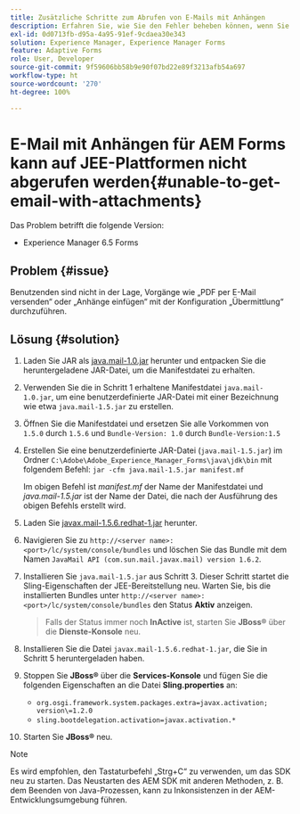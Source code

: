 ```yaml
---
title: Zusätzliche Schritte zum Abrufen von E-Mails mit Anhängen
description: Erfahren Sie, wie Sie den Fehler beheben können, wenn Sie keine E-Mail mit Anhängen für AEM Forms auf JEE-Plattformen abrufen können.
exl-id: 0d0713fb-d95a-4a95-91ef-9cdaea30e343
solution: Experience Manager, Experience Manager Forms
feature: Adaptive Forms
role: User, Developer
source-git-commit: 9f59606bb58b9e90f07bd22e89f3213afb54a697
workflow-type: ht
source-wordcount: '270'
ht-degree: 100%

---
```


# E-Mail mit Anhängen für AEM Forms kann auf JEE-Plattformen nicht abgerufen werden{#unable-to-get-email-with-attachments}

Das Problem betrifft die folgende Version:

* Experience Manager 6.5 Forms

## Problem {#issue}

Benutzenden sind nicht in der Lage, Vorgänge wie „PDF per E-Mail versenden“ oder „Anhänge einfügen“ mit der Konfiguration „Übermittlung“ durchzuführen.

## Lösung {#solution}

1. Laden Sie JAR als [java.mail-1.0.jar](/help/forms/using/java.mail-1.0.jar) herunter und entpacken Sie die heruntergeladene JAR-Datei, um die Manifestdatei zu erhalten.

1. Verwenden Sie die in Schritt 1 erhaltene Manifestdatei `java.mail-1.0.jar`, um eine benutzerdefinierte JAR-Datei mit einer Bezeichnung wie etwa `java.mail-1.5.jar` zu erstellen.

1. Öffnen Sie die Manifestdatei und ersetzen Sie alle Vorkommen von `1.5.0` durch `1.5.6` und `Bundle-Version: 1.0` durch `Bundle-Version:1.5`

1. Erstellen Sie eine benutzerdefinierte JAR-Datei (`java.mail-1.5.jar`) im Ordner `C:\Adobe\Adobe_Experience_Manager_Forms\java\jdk\bin` mit folgendem Befehl:
   `jar -cfm java.mail-1.5.jar manifest.mf`

   Im obigen Befehl ist *manifest.mf* der Name der Manifestdatei und *java.mail-1.5.jar* ist der Name der Datei, die nach der Ausführung des obigen Befehls erstellt wird.

1. Laden Sie [javax.mail-1.5.6.redhat-1.jar](https://mvnrepository.com/artifact/com.sun.mail/javax.mail/1.5.6.redhat-1) herunter.

1. Navigieren Sie zu `http://<server name>:<port>/lc/system/console/bundles` und löschen Sie das Bundle mit dem Namen `JavaMail API (com.sun.mail.javax.mail) version 1.6.2`.

1. Installieren Sie `java.mail-1.5.jar` aus Schritt 3. Dieser Schritt startet die Sling-Eigenschaften der JEE-Bereitstellung neu. Warten Sie, bis die installierten Bundles unter `http://<server name>:<port>/lc/system/console/bundles` den Status **Aktiv** anzeigen.

   >Falls der Status immer noch **InActive** ist, starten Sie **JBoss®** über die **Dienste-Konsole** neu.


1. Installieren Sie die Datei `javax.mail-1.5.6.redhat-1.jar`, die Sie in Schritt 5 heruntergeladen haben.

1. Stoppen Sie **JBoss®** über die **Services-Konsole** und fügen Sie die folgenden Eigenschaften an die Datei **Sling.properties** an:
   * `org.osgi.framework.system.packages.extra=javax.activation; version\=1.2.0`
   * `sling.bootdelegation.activation=javax.activation.*`

1. Starten Sie **JBoss®** neu.

>[!NOTE]
>
> Es wird empfohlen, den Tastaturbefehl „Strg+C“ zu verwenden, um das SDK neu zu starten. Das Neustarten des AEM SDK mit anderen Methoden, z. B. dem Beenden von Java-Prozessen, kann zu Inkonsistenzen in der AEM-Entwicklungsumgebung führen.
